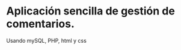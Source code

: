 Aplicación sencilla de gestión de comentarios.
=============================================

Usando mySQL, PHP, html y css
